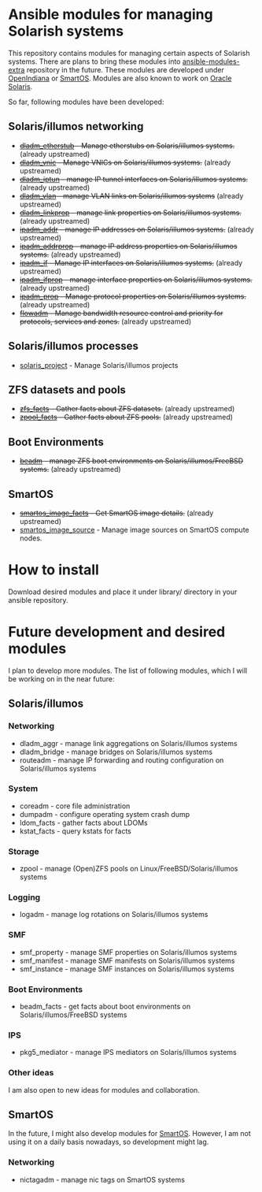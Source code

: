 # Ansible modules for managing Solarish systems

This repository contains modules for managing certain aspects of Solarish systems. There are plans to bring these modules into [ansible-modules-extra](https://github.com/ansible/ansible-modules-extras) repository in the future. These modules are developed under [OpenIndiana](http://www.openindiana.org) or [SmartOS](http://www.smartos.org). Modules are also known to work on [Oracle Solaris](https://www.oracle.com/solaris/solaris11/index.html).

So far, following modules have been developed:

## Solaris/illumos networking
- ~~[dladm_etherstub](https://github.com/xen0l/ansible-illumos/blob/master/library/dladm_etherstub) - Manage etherstubs on Solaris/illumos systems.~~ (already upstreamed)
- ~~[dladm_vnic](https://github.com/xen0l/ansible-illumos/blob/master/library/dladm_vnic) - Manage VNICs on Solaris/illumos systems.~~ (already upstreamed)
- ~~[dladm_iptun](https://github.com/xen0l/ansible-illumos-modules/blob/master/library/dladm_iptun.py) - manage IP tunnel interfaces on Solaris/illumos systems.~~ (already upstreamed)
- ~~[dladm_vlan](https://github.com/xen0l/ansible-illumos-modules/blob/master/library/dladm_vlan.py) - manage VLAN links on Solaris/illumos systems~~ (already upstreamed)
- ~~[dladm_linkprop](https://github.com/xen0l/ansible-illumos-modules/blob/master/library/dladm_linkprop.py) - manage link properties on Solaris/illumos systems.~~ (already upstreamed)
- ~~[ipadm_addr](https://github.com/xen0l/ansible-illumos-modules/blob/master/library/ipadm_addr.py) - manage IP addresses on Solaris/illumos systems.~~ (already upstreamed)
- ~~[ipadm_addrprop](https://github.com/xen0l/ansible-illumos-modules/blob/master/library/ipadm_addrprop.py) - manage IP address properties on Solaris/illumos systems.~~ (already upstreamed)
- ~~[ipadm_if](https://github.com/xen0l/ansible-illumos/blob/master/library/ipadm_if) - Manage IP interfaces  on Solaris/illumos systems.~~ (already upstreamed)
- ~~[ipadm_ifprop](https://github.com/xen0l/ansible-illumos-modules/blob/master/library/ipadm_ifprop.py) - manage interface properties on Solaris/illumos systems.~~ (already upstreamed)
- ~~[ipadm_prop](https://github.com/xen0l/ansible-illumos/blob/master/library/ipadm_prop) - Manage protocol properties on Solaris/illumos systems.~~ (already upstreamed)
- ~~[flowadm](https://github.com/xen0l/ansible-illumos-modules/blob/master/library/flowadm.py) -  Manage bandwidth resource control and priority for protocols, services and zones.~~ (already upstreamed)

## Solaris/illumos processes
- [solaris_project](https://github.com/xen0l/ansible-illumos/blob/master/library/solaris_project) - Manage Solaris/illumos projects

## ZFS datasets and pools
- ~~[zfs_facts](https://github.com/xen0l/ansible-illumos/blob/master/library/zfs_facts.py) - Gather facts about ZFS datasets.~~ (already upstreamed)
- ~~[zpool_facts](https://github.com/xen0l/ansible-illumos/blob/master/library/zpool_facts.py) - Gather facts about ZFS pools.~~ (already upstreamed)

## Boot Environments
- ~~[beadm](https://github.com/xen0l/ansible-illumos-modules/blob/master/library/beadm.py) - manage ZFS boot environments on Solaris/illumos/FreeBSD systems.~~ (already upstreamed)

## SmartOS
- ~~[smartos_image_facts](https://github.com/ansible/ansible-modules-extras/blob/devel/cloud/smartos/smartos_image_facts.py) - Get SmartOS image details.~~ (already upstreamed)
- [smartos_image_source](https://github.com/xen0l/ansible-illumos/blob/master/library/smartos_image_source) - Manage image sources on SmartOS compute nodes.

# How to install
Download desired modules and place it under library/ directory in your ansible repository.

# Future development and desired modules
I plan to develop more modules. The list of following modules, which I will be working on in the near future:

## Solaris/illumos
### Networking
- dladm_aggr - manage link aggregations on Solaris/illumos systems
- dladm_bridge - manage bridges on Solaris/illumos systems
- routeadm - manage IP forwarding and routing configuration on Solaris/illumos systems

### System
- coreadm - core file administration
- dumpadm - configure operating system crash dump
- ldom_facts - gather facts about LDOMs
- kstat_facts - query kstats for facts

### Storage
- zpool - manage (Open)ZFS pools on Linux/FreeBSD/Solaris/illumos systems

### Logging
- logadm - manage log rotations on Solaris/illumos systems

### SMF
- smf_property - manage SMF properties on Solaris/illumos systems
- smf_manifest - manage SMF manifests on Solaris/illumos systems
- smf_instance - manage SMF instances on Solaris/illumos systems

### Boot Environments
- beadm_facts - get facts about boot environments on Solaris/illumos/FreeBSD systems

### IPS
- pkg5_mediator - manage IPS mediators on Solaris/illumos systems

### Other ideas
I am also open to new ideas for modules and collaboration.

## SmartOS
In the future, I might also develop modules for [SmartOS](http://www.smartos.org). However, I am not using it on a daily basis nowadays, so development might lag.

### Networking
- nictagadm - manage nic tags on SmartOS systems

